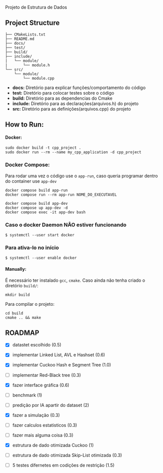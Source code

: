  Projeto de Estrutura de Dados
## Project Structure
```
├── CMakeLists.txt
├── README.md
├── docs/
├── test/
├── build/
├── include/
|   └── module/
|       └── module.h
└── src/
    └── module/
        └── module.cpp
```
- **docs:** Diretório para explicar funções/comportamento do código
- **test:** Diretório para colocar testes sobre o código
- **build:** Diretório para as dependencias do Cmake
- **include:** Diretório para as declarações(arquivos.h) do projeto
- **src:** Diretório para as definições(arquivos.cpp) do projeto

## How to Run:
#### Docker:
```shell
sudo docker build -t cpp_project .
sudo docker run --rm --name my_cpp_application -d cpp_project
```
### Docker Compose:
Para rodar uma vez o código use o `app-run`, caso queria programar dentro do container use `app-dev`
```shell
docker compose build app-run
docker compose run --rm app-run NOME_DO_EXECUTAVEL
```
```shell
docker compose build app-dev
docker compose up app-dev -d
docker compose exec -it app-dev bash
```
### Caso o docker Daemon NÂO estiver funcionando
```shell
$ systemctl --user start docker
```
### Para ativa-lo no início
```shell
$ systemctl --user enable docker
```
#### Manually:
É necessário ter instalado `gcc`, `cmake`.
Caso ainda não tenha criado o diretório `build/`:
```
mkdir build
```
Para compilar o projeto:
```
cd build
cmake .. && make
```
## ROADMAP
- [x] datastet escolhido (0.5)
- [x] implementar Linked List, AVL e Hashset (0.6)
- [x] implementar Cuckoo Hash e Segment Tree (1.0)
- [ ] implementar Red-Black tree (0.3)
- [x] fazer interface gráfica (0.6)
- [ ] benchmark (1)
- [ ] predição por IA apartir do dataset (2)
- [x] fazer a simulação (0.3)
- [ ] fazer calculos estatisticos (0.3)
- [ ] fazer mais alguma coisa (0.3)
- [x] estrutura de dado otimizada Cuckoo (1)
- [ ] estrutura de dado otimizada Skip-List otimizada (0.3)
- [ ] 5 testes difernetes em codições de restrição (1.5)


